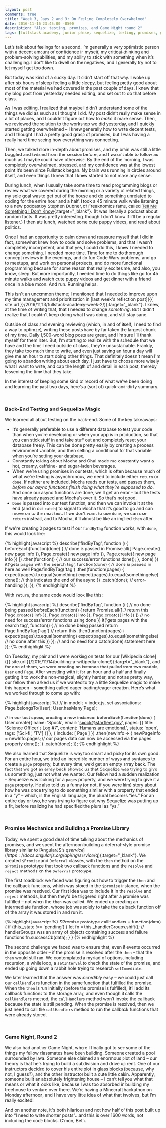 ```yaml
---
layout: post
comments: true
title: "Week 3, Days 2 and 3: On Feeling Completely Overwhelmed"
date: 2016-11-16 23:45:00 -0500
description: "Also: testing, promises, and Game Night round 2"
tags: [fullstack academy, junior phase, sequelize, testing, promises, game night, minecraft, fullstack reflections]
---
```


Let’s talk about feelings for a second. I’m generally a very optimistic person with a decent amount of confidence in myself, my critical-thinking and problem-solving abilities, and my ability to stick with something when it’s challenging. I don’t like to dwell on the negatives, and I generally try not to let myself get too down.

But today was kind of a sucky day. It didn’t start off that way. I woke up after six hours of sleep feeling a little sleepy, but feeling pretty good about most of the material we had covered in the past couple of days. I knew that my blog post from yesterday needed editing, and set out to do that before class.

As I was editing, I realized that maybe I didn’t understand some of the things we did as much as I thought I did. My post didn’t really make sense in a lot of places, and I couldn’t figure out how to *make* it make sense. Then, we reviewed the solution to the workshop we did yesterday, and I quickly started getting overwhelmed – I knew generally how to write decent tests, and I thought I had a pretty good grasp of promises, but I was having a really hard time seeing how everything was connecting.

Then, we talked more in-depth about promises, and my brain was still a little boggled and twisted from the session before, and I wasn’t able to follow as much as I maybe could have otherwise. By the end of the morning, I was completely overwhelmed, stressed, and my confidence was at the lowest point it’s been since Fullstack began. My brain was running in circles around itself, and even things I knew that I knew started to not make any sense.

During lunch, when I usually take some time to read programming blogs or review what we covered during the morning or a variety of related things, my sole goal was to get out of the house and do something unrelated to coding for the entire hour and a half. I took a 45 minute walk while listening to a new podcast by Stephen Dubner, of Freaknomics fame, called [Tell Me Something I Don’t Know](http://freakonomics.com/tmsidk/){:target="_blank"}. (It was literally a podcast about random facts. It was pretty interesting, though I don’t know if I’ll be a regular listener.) I then ate lunch, watched some cute puppy videos, and read about politics.

Once I had an opportunity to calm down and reassure myself that I did in fact, somewhat knew how to code and solve problems, and that I wasn’t completely incompetent, and that yes, I could do this, I knew I needed to change something. I needed more time. Time for me to do thorough concept reviews in the evenings, and do fun Code Wars problems, and go to meetups, and work on personal projects, and do more functional programming because for some reason that really excites me, and also, you know, sleep. But more importantly, I needed time to do things like go for 45 minute walks and watch cute puppy videos and get dinner with a friend once in a blue moon. And run. Running helps.

This isn't an uncommon theme; I mentioned that I needed to improve upon my time management and prioritization in [last week's reflection post]({{ site.url }}/2016/11/13/fullstack-academy-week-2/){:target="_blank"}. I knew, at the time of writing that, that I needed to change *something*. But I didn't realize that I couldn't keep doing what I was doing, and still stay sane.

Outside of class and evening reviewing (which, in and of itself, I need to find a way to optimze), writing these posts have by far taken the largest chunk of my time. Daily 1,500-word blog posts are great, and I’m sure I’ll thank myself for them later. But, I’m starting to realize with the schedule that we have and the time I need outside of class, they’re unsustainable. Frankly, they take too much time to write, and even just saving an hour a day will give me an hour to start doing other things. That definitely doesn't mean I'm going to abandon writing about each day. I just have to choose more wisely what I want to write, and cap the length of and detail in each post, thereby lessening the time that they take.

In the interest of keeping some kind of record of what we’ve been doing and learning the past two days, here’s a (sort of) quick-and-dirty summary.

<br/>

### Back-End Testing and Sequelize Magic

We learned all about testing on the back-end. Some of the key takeaways:

* It’s generally preferable to use a different database to test your code than when you’re developing or when your app is in production, so that you can stick stuff in and take stuff out and completely reset your database freely. This can be done pretty easily by creating a process environment variable, and then setting a conditional for that variable when you’re setting your database.
* Constantly talking about Mocha and Chai made me constantly want a hot, creamy, caffeine- and sugar-laden beverages.
* When we’re using promises in our tests, which is often because much of what we’re testing is asynchronous, we need to include either `return` or `done`. If neither are included, Mocha reads our tests, and passes them, *before our async functions finish doing what they’re supposed to do*. And once our async functions are done, we'll get an error – but the tests have already passed and Mocha's over it. So that’s not good.
* `Done` is passed into our test function, and then we can invoke it at the end (and in our `catch`) to signal to Mocha that it’s good to go and can move on to the next test. If we don’t want to use `done`, we can use `return` instead, and to Mocha, it’ll almost be like an implied `then` after.

If we're creating 3 pages to test if our `findByTag` function works, with `done`, this would look like:

{% highlight javascript %}
describe('findByTag', function () {
  beforeEach(function(done) { // done is passed in
    Promise.all([
      Page.create({ new page info }),
      Page.create({ new page info }),
      Page.create({ new page info })
    ])
    .then(function() { // our success/error functions
      done();
    }, done)
  })
  it('gets pages with the search tag', function(done) { // done is passed in here as well
    Page.findByTag('tag')
    .then(function(pages) {
      expect(pages).to.equal(something)
      expect(pages).to.equal(somethingelse)
      done(); // this indicates the end of the async
    })
    .catch(done); // error-handling
  });
});
{% endhighlight %}

With `return`, the same code would look like this:

{% highlight javascript %}
describe('findByTag', function () { // no done being passed
  beforeEach(function() {
    return Promise.all([ // return this
      Page.create({ info }),
      Page.create({ info }),
      Page.create({ info })
    ]) // no need for success/error functions using done
  })
  it('gets pages with the search tag', function() { // no done being passed
    return Page.findByTag('tag') // return this
    .then(function(pages) {
      expect(pages).to.equal(something)
      expect(pages).to.equal(somethingelse) // no done after this
    })
  }); // and no need for a catch(done) statement here
});
{% endhighlight %}

On Tuesday, my pair and I were working on tests for our [Wikipedia clone]({{ site.url }}/2016/11/14/building-a-wikipedia-clone/){:target="_blank"}, and for one of them, we were creating an instance that pulled from two models, `User` and `Page`. After wrestling with it for an hour and a half and finally getting it to work the non-magical, slightly harder, and not as pretty way, our fellow then asked us if we wanted to try a little Sequelize magic to make this happen – something called eager loading/eager creation. Here’s what we worked through to come up with:

{% highlight javascript %}
// in models > index.js, set associations:
Page.belongsTo(User);
User.hasMany(Page);

// in our test specs, creating a new instance:
beforeEach(function(done) {
User.create({
  name: 'Spock',
  email: 'spock@starfleet.gov',
  pages: [{
    title: 'Science Officer\'s Log #7',
    content: 'Humans are emotional.',
    status: 'open',
    tags: ['Sci-fi', 'TV']
    }]
    },
    {
      include: [ Page ]
    })
    .then(newInfo => {
      newPageInfo = newInfo.pages; // our pages data can now be accessed via the pages property
      done();
    })
    .catch(done);
  });
{% endhighlight %}

We also learned that Sequelize is way too smart and picky for its own good. For an entire hour, we tried an incredible number of ways and syntaxes to create a `page` property, but every time, we’d get an empty array back. The fact that we got an array back showed us that Sequelize was trying to give us something, just not what we wanted. Our fellow had a sudden realization – Sequelize was looking for a `pages` property, and we were trying to give it a `page` property. He also told us a funny (or not, if you were him) story about how he was once trying to do something similar with a property that ended in a “y” – which, in the English language, the plural becomes “ies.” For an entire day or two, he was trying to figure out why Sequelize was putting up a fit, before realizing he had specified the plural as “ys.”

<br/>

### Promise Mechanics and Building a Promise Library

Today, we spent a good deal of time talking about the mechanics of promises, and we spent the afternoon building a deferral-style promise library similar to [AngularJS’s $q service](https://docs.angularjs.org/api/ng/service/$q){:target="_blank"}. We created `$Promise` and `Deferral` classes, with the `then` method on the `$Promise` prototype that took two callback functions and the `resolve` and `reject` methods on the `Deferral` prototype.

The first roadblock we faced was figuring out how to trigger the `then` and the callback functions, which was stored in the `$promise` instance, when the promise was resolved. Our first idea was to include it in the `resolve` and `reject` methods, but then they’d be triggered right after a promise was fulfilled – not when the `then` was called. We ended up creating an intermediate function, whose job was solely to take the callback function off of the array it was stored in and run it.

{% highlight javascript %}
$Promise.prototype.callHandlers = function(data) {
  if (this._state !== 'pending') {
    let fn = this._handlerGroups.shift();
    // handlerGroups was an array of objects containing success and failure functions
    fn.successCb(data);
  }
}
{% endhighlight %}

The second challenge we faced was to ensure that, even if events occurred in the opposite order – if the promise is resolved after the `then` – that the `then` would still run. We contemplated a myriad of options, including recursion, a while loop, a `setInterval` to check the state of the promise, and ended up going down a rabbit hole trying to research `setImmediate`.

We later learned that the answer was *incredibly* easy – we could just call our `callHandlers` function in the same function that fulfilled the promise. When the `then` is run initially (before the promise is fulfilled), it’ll add its callback functions to the storage array, and even though it calls the `callHandlers` method, the `callHandlers` method won’t invoke the callback because the state is still pending. When the promise is resolved, then we just need to call the `callHandlers` method to run the callback functions that were already stored.

<br/>

### Game Night, Round 2

We also had another Game Night, where I finally got to see some of the things my fellow classmates have been building. Someone created a pool surrounded by lava. Someone else claimed an enormous plot of land – our theory is that he's trying to build a subdivision and drive up rent. One of our instructors decided to cover his entire plot in glass blocks (because, why not, I guess?), and the other instructor built a cute little cabin. Apparently, someone built an absolutely frightening house – I can’t tell you what that means or what it looks like, because I was too absorbed in building my treehouse to venture over there. We’re having a Minecraft hackathon on Monday afternoon, and I have very little idea of what that involves, but I’m really excited!

And on another note, it's both hilarious and not how half of this post built up into “I need to write shorter posts”...and this is over 1600 words, not including the code blocks. C’mon, Beth.
